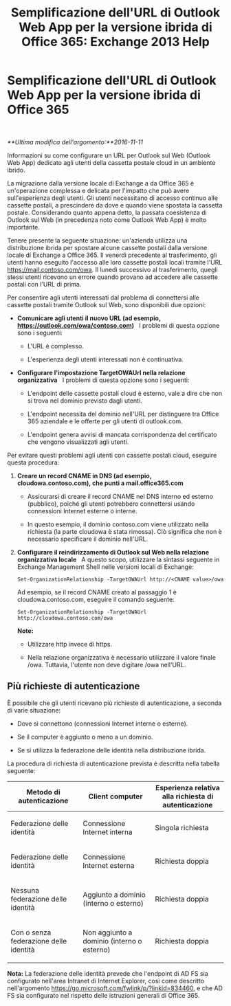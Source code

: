 ﻿---
title: "Semplificazione dell'URL di Outlook Web App per la versione ibrida di Office 365: Exchange 2013 Help"
TOCTitle: Semplificazione dell'URL di Outlook Web App per la versione ibrida di Office 365
ms:assetid: 19449aee-3796-4298-90c6-c7579b8d2f7a
ms:mtpsurl: https://technet.microsoft.com/it-it/library/Mt791749(v=EXCHG.150)
ms:contentKeyID: 74259167
ms.date: 01/10/2018
mtps_version: v=EXCHG.150
ms.translationtype: HT
---

# Semplificazione dell'URL di Outlook Web App per la versione ibrida di Office 365

 

_**Ultima modifica dell'argomento:**2016-11-11_

Informazioni su come configurare un URL per Outlook sul Web (Outlook Web App) dedicato agli utenti della cassetta postale cloud in un ambiente ibrido.

La migrazione dalla versione locale di Exchange a da Office 365 è un'operazione complessa e delicata per l'impatto che può avere sull'esperienza degli utenti. Gli utenti necessitano di accesso continuo alle cassette postali, a prescindere da dove e quando viene spostata la cassetta postale. Considerando quanto appena detto, la passata coesistenza di Outlook sul Web (in precedenza noto come Outlook Web App) è molto importante.

Tenere presente la seguente situazione: un'azienda utilizza una distribuzione ibrida per spostare alcune cassette postali dalla versione locale di Exchange a Office 365. Il venerdì precedente al trasferimento, gli utenti hanno eseguito l'accesso alle loro cassette postali locali tramite l'URL https://mail.contoso.com/owa. Il lunedì successivo al trasferimento, quegli stessi utenti ricevono un errore quando provano ad accedere alle cassette postali con l'URL di prima.

Per consentire agli utenti interessati dal problema di connettersi alle cassette postali tramite Outlook sul Web, sono disponibili due opzioni:

  - **Comunicare agli utenti il nuovo URL (ad esempio, https://outlook.com/owa/contoso.com)**   I problemi di questa opzione sono i seguenti:
    
      - L'URL è complesso.
    
      - L'esperienza degli utenti interessati non è continuativa.

  - **Configurare l'impostazione TargetOWAUrl nella relazione organizzativa**   I problemi di questa opzione sono i seguenti:
    
      - L'endpoint delle cassette postali cloud è esterno, vale a dire che non si trova nel dominio previsto dagli utenti.
    
      - L'endpoint necessita del dominio nell'URL per distinguere tra Office 365 aziendale e le offerte per gli utenti di outlook.com.
    
      - L'endpoint genera avvisi di mancata corrispondenza del certificato che vengono visualizzati agli utenti.

Per evitare questi problemi agli utenti con cassette postali cloud, eseguire questa procedura:

1.  **Creare un record CNAME in DNS (ad esempio, cloudowa.contoso.com), che punti a mail.office365.com**
    
      - Assicurarsi di creare il record CNAME nel DNS interno ed esterno (pubblico), poiché gli utenti potrebbero connettersi usando connessioni Internet esterne o interne.
    
      - In questo esempio, il dominio contoso.com viene utilizzato nella richiesta (la parte cloudowa è stata rimossa). Ciò significa che non è necessario specificare il dominio nell'URL.

2.  **Configurare il reindirizzamento di Outlook sul Web nella relazione organizzativa locale**   A questo scopo, utilizzare la sintassi seguente in Exchange Management Shell nelle versioni locali di Exchange:
    
        Set-OrganizationRelationship -TargetOWAUrl http://<CNAME value>/owa
    
    Ad esempio, se il record CNAME creato al passaggio 1 è cloudowa.contoso.com, eseguire il comando seguente:
    
        Set-OrganizationRelationship -TargetOWAUrl http://cloudowa.contoso.com/owa
    
    **Note:**
    
      - Utilizzare http invece di https.
    
      - Nella relazione organizzativa è necessario utilizzare il valore finale /owa. Tuttavia, l'utente non deve digitare /owa nell'URL.

## Più richieste di autenticazione

È possibile che gli utenti ricevano più richieste di autenticazione, a seconda di varie situazione:

  - Dove si connettono (connessioni Internet interne o esterne).

  - Se il computer è aggiunto o meno a un dominio.

  - Se si utilizza la federazione delle identità nella distribuzione ibrida.

La procedura di richiesta di autenticazione prevista è descritta nella tabella seguente:


<table>
<colgroup>
<col style="width: 33%" />
<col style="width: 33%" />
<col style="width: 33%" />
</colgroup>
<thead>
<tr class="header">
<th>Metodo di autenticazione</th>
<th>Client computer</th>
<th>Esperienza relativa alla richiesta di autenticazione</th>
</tr>
</thead>
<tbody>
<tr class="odd">
<td><p>Federazione delle identità</p></td>
<td><p>Connessione Internet interna</p></td>
<td><p>Singola richiesta</p></td>
</tr>
<tr class="even">
<td><p>Federazione delle identità</p></td>
<td><p>Connessione Internet esterna</p></td>
<td><p>Richiesta doppia</p></td>
</tr>
<tr class="odd">
<td><p>Nessuna federazione delle identità</p></td>
<td><p>Aggiunto a dominio (interno o esterno)</p></td>
<td><p>Richiesta doppia</p></td>
</tr>
<tr class="even">
<td><p>Con o senza federazione delle identità</p></td>
<td><p>Non aggiunto a dominio (interno o esterno)</p></td>
<td><p>Richiesta doppia</p></td>
</tr>
</tbody>
</table>


**Nota:** La federazione delle identità prevede che l'endpoint di AD FS sia configurato nell'area Intranet di Internet Explorer, così come descritto nell'argomento <https://go.microsoft.com/fwlink/p/?linkid=834460>, e che AD FS sia configurato nel rispetto delle istruzioni generali di Office 365.

